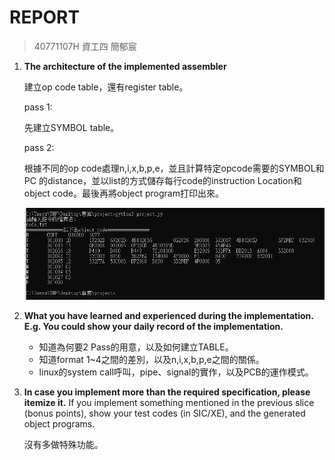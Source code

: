 # REPORT

> 40771107H 資工四 簡郁宸



1. **The  architecture  of  the  implemented  assembler**

   建立op code table，還有register table。

   pass 1:

   先建立SYMBOL table。

   pass 2:

   根據不同的op code處理n,i,x,b,p,e，並且計算特定opcode需要的SYMBOL和PC 的distance，並以list的方式儲存每行code的instruction Location和object code。最後再將object program打印出來。

   ![output](.\output.png)

2. **What  you  have  learned  and  experienced  during  the  implementation. E.g.  You  could  show  your  daily  record  of  the  implementation.** 

   + 知道為何要2 Pass的用意，以及如何建立TABLE。 
   + 知道format 1~4之間的差別，以及n,i,x,b,p,e之間的關係。
   + linux的system call呼叫，pipe、signal的實作，以及PCB的運作模式。

3. **In  case  you  implement  more  than  the  required  specification,  please itemize  it.** If  you  implement  something  mentioned  in  the  previous  slice  (bonus points),  show  your  test  codes  (in  SIC/XE),  and  the  generated  object programs. 

   沒有多做特殊功能。